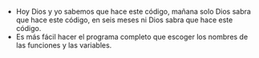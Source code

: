 * Hoy Dios y yo sabemos que hace este código, mañana solo Dios sabra que hace este código, en seis meses ni Dios sabra que hace este código.
* Es más fácil hacer el programa completo que escoger los nombres de las funciones y las variables.

